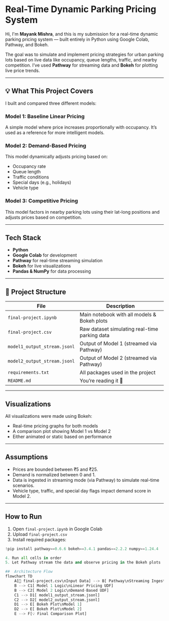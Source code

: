 # Real-Time Dynamic Parking Pricing System 

Hi, I'm **Mayank Mishra**, and this is my submission for a real-time dynamic parking pricing system — built entirely in Python using Google Colab, Pathway, and Bokeh.

The goal was to simulate and implement pricing strategies for urban parking lots based on live data like occupancy, queue lengths, traffic, and nearby competition. I’ve used **Pathway** for streaming data and **Bokeh** for plotting live price trends.

---

## 💡 What This Project Covers

I built and compared three different models:

###  Model 1: Baseline Linear Pricing
A simple model where price increases proportionally with occupancy. It’s used as a reference for more intelligent models.

###  Model 2: Demand-Based Pricing
This model dynamically adjusts pricing based on:
- Occupancy rate
- Queue length
- Traffic conditions
- Special days (e.g., holidays)
- Vehicle type

###  Model 3: Competitive Pricing 
This model factors in nearby parking lots using their lat-long positions and adjusts prices based on competition.

---

##  Tech Stack

- **Python**
- **Google Colab** for development
- **Pathway** for real-time streaming simulation
- **Bokeh** for live visualizations
- **Pandas & NumPy** for data processing

---

## 📁 Project Structure

| File | Description |
|------|-------------|
| `final-project.ipynb` | Main notebook with all models & Bokeh plots |
| `final-project.csv` | Raw dataset simulating real-time parking data |
| `model1_output_stream.jsonl` | Output of Model 1 (streamed via Pathway) |
| `model2_output_stream.jsonl` | Output of Model 2 (streamed via Pathway) |
| `requirements.txt` | All packages used in the project |
| `README.md` | You’re reading it 🙂 |

---

##  Visualizations

All visualizations were made using Bokeh:
- Real-time pricing graphs for both models
- A comparison plot showing Model 1 vs Model 2
- Either animated or static based on performance

---

##  Assumptions

- Prices are bounded between ₹5 and ₹25.
- Demand is normalized between 0 and 1.
- Data is ingested in streaming mode (via Pathway) to simulate real-time scenarios.
- Vehicle type, traffic, and special day flags impact demand score in Model 2.

---

##  How to Run

1. Open `final-project.ipynb` in Google Colab
2. Upload `final-project.csv`
3. Install required packages:

```python
!pip install pathway==0.6.6 bokeh==3.4.1 pandas==2.2.2 numpy==1.24.4

4. Run all cells in order
5. Let Pathway stream the data and observe pricing in the Bokeh plots

##  Architecture Flow
flowchart TD
    A[📁 final-project.csv\nInput Data] --> B[ Pathway\nStreaming Ingestion]
    B --> C1[ Model 1 Logic\nLinear Pricing UDF]
    B --> C2[ Model 2 Logic\nDemand-Based UDF]
    C1 --> D1[ model1_output_stream.jsonl]
    C2 --> D2[ model2_output_stream.jsonl]
    D1 --> E[ Bokeh Plot\nModel 1]
    D2 --> E[ Bokeh Plot\nModel 2]
    E --> F[💡 Final Comparison Plot]


